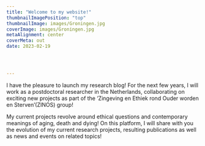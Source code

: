 ```yaml
---
title: "Welcome to my website!"
thumbnailImagePosition: "top"
thumbnailImage: images/Groningen.jpg
coverImage: images/Groningen.jpg
metaAlignment: center
coverMeta: out
date: 2023-02-19




---
```

I have the pleasure to launch my research blog! For the next few years, I will work as a postdoctoral researcher in the Netherlands, collaborating on exciting new projects as part of the ‘Zingeving en Ethiek rond Ouder worden en Sterven’(ZINOS) group! 
<!--more-->
My current projects revolve around ethical questions and contemporary meanings of aging, death and dying! On this platform, I will share with you the evolution of my current research projects, resulting publications as well as news and events on related topics!  